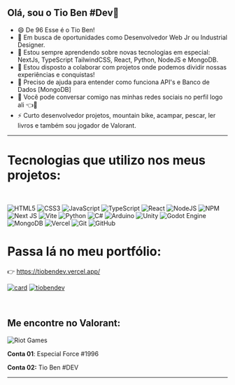 ## Olá, sou o Tio Ben        #Dev👋

- 😄 De 96 Esse é o Tio Ben!
- 🔭 Em busca de oportunidades como Desenvolvedor Web Jr ou Industrial Designer.
- 🌱 Estou sempre aprendendo sobre novas tecnologias em especial: <br>NextJs, TypeScript TailwindCSS, React, Python, NodeJS e MongoDB.
- 🤝 Estou disposto a colaborar com projetos onde podemos dividir nossas experiências e conquistas!
- 🤔 Preciso de ajuda para entender como funciona API's e Banco de Dados [MongoDB]
- 💬 Você pode conversar comigo nas minhas redes sociais no perfil logo ali 👈👀
- ⚡ Curto desenvolvedor projetos, mountain bike, acampar, pescar, ler livros e também sou jogador de Valorant.

---

# Tecnologias que utilizo nos meus projetos:

<br>

![HTML5](https://img.shields.io/badge/HTML5-E34F26?style=for-the-badge&logo=html5&logoColor=white)
![CSS3](https://img.shields.io/badge/CSS3-1572B6?style=for-the-badge&logo=css3&logoColor=white)
![JavaScript](https://img.shields.io/badge/JavaScript-F7DF1E?style=for-the-badge&logo=javascript&logoColor=black)
![TypeScript](https://img.shields.io/badge/TypeScript-007ACC?style=for-the-badge&logo=typescript&logoColor=white)
![React](https://img.shields.io/badge/React-20232A?style=for-the-badge&logo=react&logoColor=61DAFB)
![NodeJS](https://img.shields.io/badge/node.js-6DA55F?style=for-the-badge&logo=node.js&logoColor=white)
![NPM](https://img.shields.io/badge/NPM-%23CB3837.svg?style=for-the-badge&logo=npm&logoColor=white)
![Next JS](https://img.shields.io/badge/Next-black?style=for-the-badge&logo=next.js&logoColor=white)
![Vite](https://img.shields.io/badge/vite-%23646CFF.svg?style=for-the-badge&logo=vite&logoColor=white)
![Python](https://img.shields.io/badge/Python-3776AB?style=for-the-badge&logo=python&logoColor=white)
![C#](https://img.shields.io/badge/c%23-%23239120.svg?style=for-the-badge&logo=csharp&logoColor=white)
![Arduino](https://img.shields.io/badge/-Arduino-00979D?style=for-the-badge&logo=Arduino&logoColor=white)
![Unity](https://img.shields.io/badge/unity-%23000000.svg?style=for-the-badge&logo=unity&logoColor=white)
![Godot Engine](https://img.shields.io/badge/GODOT-%23FFFFFF.svg?style=for-the-badge&logo=godot-engine)
![MongoDB](https://img.shields.io/badge/MongoDB-%234ea94b.svg?style=for-the-badge&logo=mongodb&logoColor=white)
![Vercel](https://img.shields.io/badge/vercel-%23000000.svg?style=for-the-badge&logo=vercel&logoColor=white)
![Git](https://img.shields.io/badge/git-%23F05033.svg?style=for-the-badge&logo=git&logoColor=white)
![GitHub](https://img.shields.io/badge/github-%23121011.svg?style=for-the-badge&logo=github&logoColor=white)

# Passa lá no meu portfólio: 
👉 https://tiobendev.vercel.app/
<br>

[![card](https://github-readme-stats.vercel.app/api?username=tiobendev&theme=default&show_icons=true)](https://github.com/tiobendev/github-readme-stats)
[![tiobendev](https://github-readme-stats.vercel.app/api/top-langs/?username=tiobendev&layout=compact)](https://github.com/tiobendev/github-readme-stats)

<br>

## Me encontre no Valorant:
![Riot Games](https://img.shields.io/badge/riotgames-D32936.svg?style=for-the-badge&logo=riotgames&logoColor=white)

**Conta 01**: Especial Force #1996

**Conta 02:** Tio Ben #DEV

---